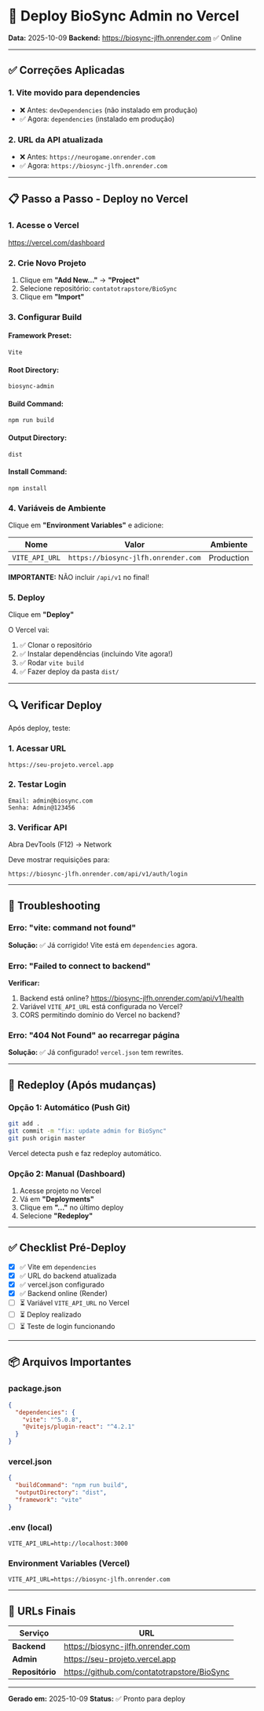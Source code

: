 # 🚀 Deploy BioSync Admin no Vercel

**Data:** 2025-10-09
**Backend:** https://biosync-jlfh.onrender.com ✅ Online

---

## ✅ Correções Aplicadas

### 1. **Vite movido para dependencies**
- ❌ Antes: `devDependencies` (não instalado em produção)
- ✅ Agora: `dependencies` (instalado em produção)

### 2. **URL da API atualizada**
- ❌ Antes: `https://neurogame.onrender.com`
- ✅ Agora: `https://biosync-jlfh.onrender.com`

---

## 📋 Passo a Passo - Deploy no Vercel

### 1. **Acesse o Vercel**
https://vercel.com/dashboard

### 2. **Crie Novo Projeto**
1. Clique em **"Add New..."** → **"Project"**
2. Selecione repositório: `contatotrapstore/BioSync`
3. Clique em **"Import"**

### 3. **Configurar Build**

#### Framework Preset:
```
Vite
```

#### Root Directory:
```
biosync-admin
```

#### Build Command:
```
npm run build
```

#### Output Directory:
```
dist
```

#### Install Command:
```
npm install
```

### 4. **Variáveis de Ambiente**

Clique em **"Environment Variables"** e adicione:

| Nome | Valor | Ambiente |
|------|-------|----------|
| `VITE_API_URL` | `https://biosync-jlfh.onrender.com` | Production |

**IMPORTANTE:** NÃO incluir `/api/v1` no final!

### 5. **Deploy**

Clique em **"Deploy"**

O Vercel vai:
1. ✅ Clonar o repositório
2. ✅ Instalar dependências (incluindo Vite agora!)
3. ✅ Rodar `vite build`
4. ✅ Fazer deploy da pasta `dist/`

---

## 🔍 Verificar Deploy

Após deploy, teste:

### 1. **Acessar URL**
```
https://seu-projeto.vercel.app
```

### 2. **Testar Login**
```
Email: admin@biosync.com
Senha: Admin@123456
```

### 3. **Verificar API**
Abra DevTools (F12) → Network

Deve mostrar requisições para:
```
https://biosync-jlfh.onrender.com/api/v1/auth/login
```

---

## 🐛 Troubleshooting

### Erro: "vite: command not found"
**Solução:** ✅ Já corrigido! Vite está em `dependencies` agora.

### Erro: "Failed to connect to backend"
**Verificar:**
1. Backend está online? https://biosync-jlfh.onrender.com/api/v1/health
2. Variável `VITE_API_URL` está configurada no Vercel?
3. CORS permitindo domínio do Vercel no backend?

### Erro: "404 Not Found" ao recarregar página
**Solução:** ✅ Já configurado! `vercel.json` tem rewrites.

---

## 🔄 Redeploy (Após mudanças)

### Opção 1: Automático (Push Git)
```bash
git add .
git commit -m "fix: update admin for BioSync"
git push origin master
```
Vercel detecta push e faz redeploy automático.

### Opção 2: Manual (Dashboard)
1. Acesse projeto no Vercel
2. Vá em **"Deployments"**
3. Clique em **"..."** no último deploy
4. Selecione **"Redeploy"**

---

## ✅ Checklist Pré-Deploy

- [x] ✅ Vite em `dependencies`
- [x] ✅ URL do backend atualizada
- [x] ✅ vercel.json configurado
- [x] ✅ Backend online (Render)
- [ ] ⏳ Variável `VITE_API_URL` no Vercel
- [ ] ⏳ Deploy realizado
- [ ] ⏳ Teste de login funcionando

---

## 📦 Arquivos Importantes

### package.json
```json
{
  "dependencies": {
    "vite": "^5.0.8",
    "@vitejs/plugin-react": "^4.2.1"
  }
}
```

### vercel.json
```json
{
  "buildCommand": "npm run build",
  "outputDirectory": "dist",
  "framework": "vite"
}
```

### .env (local)
```env
VITE_API_URL=http://localhost:3000
```

### Environment Variables (Vercel)
```env
VITE_API_URL=https://biosync-jlfh.onrender.com
```

---

## 🎯 URLs Finais

| Serviço | URL |
|---------|-----|
| **Backend** | https://biosync-jlfh.onrender.com |
| **Admin** | https://seu-projeto.vercel.app |
| **Repositório** | https://github.com/contatotrapstore/BioSync |

---

**Gerado em:** 2025-10-09
**Status:** ✅ Pronto para deploy
